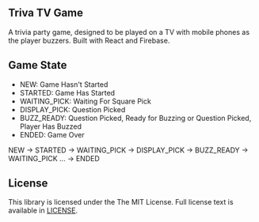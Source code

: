 


## Triva TV Game
A trivia party game, designed to be played on a TV with mobile phones as the player buzzers. 
Built with React and Firebase.


## Game State
- NEW: Game Hasn't Started
- STARTED: Game Has Started
- WAITING_PICK: Waiting For Square Pick
- DISPLAY_PICK: Question Picked
- BUZZ_READY: Question Picked, Ready for Buzzing or Question Picked, Player Has Buzzed
- ENDED: Game Over

NEW -> STARTED -> WAITING_PICK -> DISPLAY_PICK -> BUZZ_READY -> WAITING_PICK ... -> ENDED

## License
This library is licensed under the The MIT License. Full license text is
available in [LICENSE](LICENSE).
